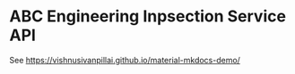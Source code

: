 # ABC Engineering Inpsection Service API

See https://vishnusivanpillai.github.io/material-mkdocs-demo/